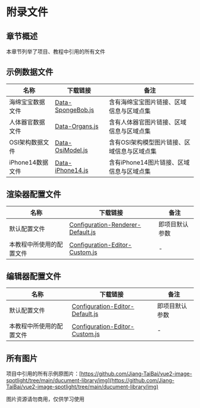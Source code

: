 # 附录文件

## 章节概述

本章节列举了项目、教程中引用的所有文件

## 示例数据文件

| 名称           | 下载链接                                                                                                                      | 备注                       |
|--------------|---------------------------------------------------------------------------------------------------------------------------|--------------------------|
| 海绵宝宝数据文件     | [Data-SpongeBob.js](https://github.com/Jiang-TaiBai/vue2-image-spotlight/blob/main/ducument-library/js/Data-SpongeBob.js) | 含有海绵宝宝图片链接、区域信息与区域点集     |
| 人体器官数据文件     | [Data-Organs.js](https://github.com/Jiang-TaiBai/vue2-image-spotlight/blob/main/ducument-library/js/Data-Organs.js)       | 含有人体器官图片链接、区域信息与区域点集     |
| OSI架构数据文件    | [Data-OsiModel.js](https://github.com/Jiang-TaiBai/vue2-image-spotlight/blob/main/ducument-library/js/Data-OsiModel.js)   | 含有OSI架构模型图片链接、区域信息与区域点集  |
| iPhone14数据文件 | [Data-iPhone14.js](https://github.com/Jiang-TaiBai/vue2-image-spotlight/blob/main/ducument-library/js/Data-iPhone14.js)   | 含有iPhone14图片链接、区域信息与区域点集 |

## 渲染器配置文件

| 名称           | 下载链接                                                                                                                                                      | 备注      |
|--------------|-----------------------------------------------------------------------------------------------------------------------------------------------------------|---------|
| 默认配置文件       | [Configuration-Renderer-Default.js](https://github.com/Jiang-TaiBai/vue2-image-spotlight/blob/main/ducument-library/js/Configuration-Renderer-Default.js) | 即项目默认参数 |
| 本教程中所使用的配置文件 | [Configuration-Editor-Custom.js](https://github.com/Jiang-TaiBai/vue2-image-spotlight/blob/main/ducument-library/js/Configuration-Editor-Custom.js)       | -       |

## 编辑器配置文件

| 名称           | 下载链接                                                                                                                                                  | 备注      |
|--------------|-------------------------------------------------------------------------------------------------------------------------------------------------------|---------|
| 默认配置文件       | [Configuration-Editor-Default.js](https://github.com/Jiang-TaiBai/vue2-image-spotlight/blob/main/ducument-library/js/Configuration-Editor-Default.js) | 即项目默认参数 |
| 本教程中所使用的配置文件 | [Configuration-Editor-Custom.js](https://github.com/Jiang-TaiBai/vue2-image-spotlight/blob/main/ducument-library/js/Configuration-Editor-Custom.js)   | -       |

## 所有图片

项目中引用的所有示例原图片：[https://github.com/Jiang-TaiBai/vue2-image-spotlight/tree/main/ducument-library/img](https://github.com/Jiang-TaiBai/vue2-image-spotlight/tree/main/ducument-library/img)

图片资源请勿商用，仅供学习使用